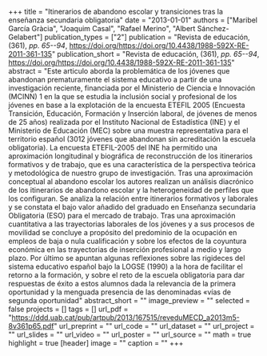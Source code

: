 +++
title = "Itinerarios de abandono escolar y transiciones tras la enseñanza secundaria obligatoria"
date = "2013-01-01"
authors = ["Maribel García Gràcia", "Joaquim Casal", "Rafael Merino", "Albert Sánchez-Gelabert"]
publication_types = ["2"]
publication = "Revista de educación, (361), _pp. 65--94_, https://doi.org/https://doi.org/10.4438/1988-592X-RE-2011-361-135"
publication_short = "Revista de educación, (361), _pp. 65--94_, https://doi.org/https://doi.org/10.4438/1988-592X-RE-2011-361-135"
abstract = "Este articulo aborda la problemática de los jóvenes que abandonan prematuramente el sistema educativo a partir de una investigación reciente, financiada por el Ministerio de Ciencia e Innovación (MCINN) 1 en la que se estudia la inclusión social y profesional de los jóvenes en base a la explotación de la encuesta ETEFIL 2005 (Encuesta Transición, Educación, Formación y Inserción laboral, de jóvenes de menos de 25 años) realizada por el Instituto Nacional de Estadística (INE) y el Ministerio de Educación (MEC) sobre una muestra representativa para el territorio español (3012 jóvenes que abandonan sin acreditación la escuela obligatoria). La encuesta ETEFIL-2005 del INE ha permitido una aproximación longitudinal y biográfica de reconstrucción de los itinerarios formativos y de trabajo, que es una característica de la perspectiva teórica y metodológica de nuestro grupo de investigación. Tras una aproximación conceptual al abandono escolar los autores realizan un análisis diacrónico de los itinerarios de abandono escolar y la heterogeneidad de perfiles que los configuran. Se analiza la relación entre itinerarios formativos y laborales y se constata el bajo valor añadido del graduado en Enseñanza secundaria Obligatoria (ESO) para el mercado de trabajo. Tras una aproximación cuantitativa a las trayectorias laborales de los jóvenes y a sus procesos de movilidad se concluye a propósito del predominio de la ocupación en empleos de baja o nula cualificación y sobre los efectos de la coyuntura económica en las trayectorias de inserción profesional a medio y largo plazo. Por último se apuntan algunas reflexiones sobre las rigideces del sistema educativo español bajo la LOGSE (1990) a la hora de facilitar el retorno a la formación, y sobre el reto de la escuela obligatoria para dar respuestas de éxito a estos alumnos dada la relevancia de la primera oportunidad y la menguada presencia de las denominadas «vías de segunda oportunidad"
abstract_short = ""
image_preview = ""
selected = false
projects = []
tags = []
url_pdf = "https://ddd.uab.cat/pub/artpub/2013/167515/reveduMECD_a2013m5-8v361p65.pdf"
url_preprint = ""
url_code = ""
url_dataset = ""
url_project = ""
url_slides = ""
url_video = ""
url_poster = ""
url_source = ""
math = true
highlight = true
[header]
image = ""
caption = ""
+++
